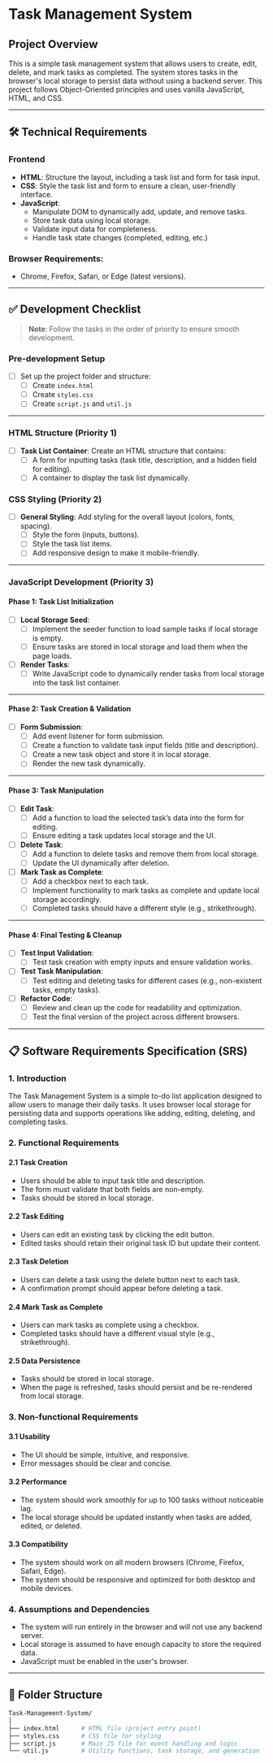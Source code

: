 # Task Management System

## Project Overview

This is a simple task management system that allows users to create, edit, delete, and mark tasks as completed. The system stores tasks in the browser's local storage to persist data without using a backend server. This project follows Object-Oriented principles and uses vanilla JavaScript, HTML, and CSS.

---

## 🛠️ Technical Requirements

### Frontend
- **HTML**: Structure the layout, including a task list and form for task input.
- **CSS**: Style the task list and form to ensure a clean, user-friendly interface.
- **JavaScript**: 
  - Manipulate DOM to dynamically add, update, and remove tasks.
  - Store task data using local storage.
  - Validate input data for completeness.
  - Handle task state changes (completed, editing, etc.)

### Browser Requirements:
- Chrome, Firefox, Safari, or Edge (latest versions).

---

## ✅ Development Checklist

> **Note**: Follow the tasks in the order of priority to ensure smooth development.

### Pre-development Setup
- [ ] Set up the project folder and structure:
  - [ ] Create `index.html`
  - [ ] Create `styles.css`
  - [ ] Create `script.js` and `util.js`

---

### HTML Structure (Priority 1)
- [ ] **Task List Container**: Create an HTML structure that contains:
  - [ ] A form for inputting tasks (task title, description, and a hidden field for editing).
  - [ ] A container to display the task list dynamically.

### CSS Styling (Priority 2)
- [ ] **General Styling**: Add styling for the overall layout (colors, fonts, spacing).
  - [ ] Style the form (inputs, buttons).
  - [ ] Style the task list items.
  - [ ] Add responsive design to make it mobile-friendly.

---

### JavaScript Development (Priority 3)

#### Phase 1: Task List Initialization
- [ ] **Local Storage Seed**:
  - [ ] Implement the seeder function to load sample tasks if local storage is empty.
  - [ ] Ensure tasks are stored in local storage and load them when the page loads.

- [ ] **Render Tasks**:
  - [ ] Write JavaScript code to dynamically render tasks from local storage into the task list container.

---

#### Phase 2: Task Creation & Validation
- [ ] **Form Submission**:
  - [ ] Add event listener for form submission.
  - [ ] Create a function to validate task input fields (title and description).
  - [ ] Create a new task object and store it in local storage.
  - [ ] Render the new task dynamically.

---

#### Phase 3: Task Manipulation
- [ ] **Edit Task**:
  - [ ] Add a function to load the selected task’s data into the form for editing.
  - [ ] Ensure editing a task updates local storage and the UI.

- [ ] **Delete Task**:
  - [ ] Add a function to delete tasks and remove them from local storage.
  - [ ] Update the UI dynamically after deletion.

- [ ] **Mark Task as Complete**:
  - [ ] Add a checkbox next to each task.
  - [ ] Implement functionality to mark tasks as complete and update local storage accordingly.
  - [ ] Completed tasks should have a different style (e.g., strikethrough).

---

#### Phase 4: Final Testing & Cleanup
- [ ] **Test Input Validation**:
  - [ ] Test task creation with empty inputs and ensure validation works.
  
- [ ] **Test Task Manipulation**:
  - [ ] Test editing and deleting tasks for different cases (e.g., non-existent tasks, empty tasks).

- [ ] **Refactor Code**:
  - [ ] Review and clean up the code for readability and optimization.
  - [ ] Test the final version of the project across different browsers.

---

## 📋 Software Requirements Specification (SRS)

### 1. Introduction
The Task Management System is a simple to-do list application designed to allow users to manage their daily tasks. It uses browser local storage for persisting data and supports operations like adding, editing, deleting, and completing tasks.

### 2. Functional Requirements

#### 2.1 Task Creation
- Users should be able to input task title and description.
- The form must validate that both fields are non-empty.
- Tasks should be stored in local storage.

#### 2.2 Task Editing
- Users can edit an existing task by clicking the edit button.
- Edited tasks should retain their original task ID but update their content.

#### 2.3 Task Deletion
- Users can delete a task using the delete button next to each task.
- A confirmation prompt should appear before deleting a task.

#### 2.4 Mark Task as Complete
- Users can mark tasks as complete using a checkbox.
- Completed tasks should have a different visual style (e.g., strikethrough).

#### 2.5 Data Persistence
- Tasks should be stored in local storage.
- When the page is refreshed, tasks should persist and be re-rendered from local storage.

### 3. Non-functional Requirements

#### 3.1 Usability
- The UI should be simple, intuitive, and responsive.
- Error messages should be clear and concise.

#### 3.2 Performance
- The system should work smoothly for up to 100 tasks without noticeable lag.
- The local storage should be updated instantly when tasks are added, edited, or deleted.

#### 3.3 Compatibility
- The system should work on all modern browsers (Chrome, Firefox, Safari, Edge).
- The system should be responsive and optimized for both desktop and mobile devices.

### 4. Assumptions and Dependencies
- The system will run entirely in the browser and will not use any backend server.
- Local storage is assumed to have enough capacity to store the required data.
- JavaScript must be enabled in the user's browser.

---

## 📂 Folder Structure

```bash
Task-Management-System/
│
├── index.html      # HTML file (project entry point)
├── styles.css      # CSS file for styling
├── script.js       # Main JS file for event handling and logic
└── util.js         # Utility functions, task storage, and generation
